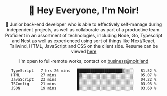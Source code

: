 <div align="center">

<h1 align="center">👋 Hey Everyone, I'm Noir! </h1>
  
<p>
  
 🎉 Junior back-end developer who is able to effectively self-manage during independent projects, as well as collaborate as part of a productive team. Proficient in an assortment of technologies, including Node, Go, Typescript and Nest as well as experienced using sort of things like Next/React, Tailwind, HTML, JavaScript and CSS on the client side. Resume can be viewed [here](https://cdn.noir.land/resume)

</p>
   
<p align="center">

  I'm open to full-remote works, contact on [business@noir.land](mailto:business@noir.land) 
 
 </p>
   

  
<!--START_SECTION:waka-->

```text
TypeScript   7 hrs 26 mins   ████████████████████▒░░░░   81.52 %
HTML         27 mins         █▒░░░░░░░░░░░░░░░░░░░░░░░   05.07 %
JavaScript   23 mins         █░░░░░░░░░░░░░░░░░░░░░░░░   04.22 %
TSConfig     21 mins         █░░░░░░░░░░░░░░░░░░░░░░░░   03.93 %
JSON         19 mins         █░░░░░░░░░░░░░░░░░░░░░░░░   03.60 %
```

<!--END_SECTION:waka-->
